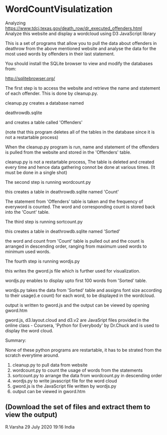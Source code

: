 # WordCountVisulatization
Analyzing https://www.tdcj.texas.gov/death_row/dr_executed_offenders.html   
Analyze this website and display a wordcloud using D3 JavaScript library

This is a set of programs that allow you to pull the data about offenders in deathrow
from the above mentioned website and analyse the data for the most used words
by offenders in their last statement.

You should install the SQLite browser to view and modify the databases from:

http://sqlitebrowser.org/

The first step is to access the website and retrieve the name and statement of
each offender. This is done by cleanup.py.

cleanup.py creates a database named 

deathrowdb.sqlite

and creates a table called 'Offenders'

(note that this program deletes all of the tables in the database since
it is not a restartable process)

When the cleanup.py program is run, name and statement of the offenders is pulled from
the website and stored in the 'Offenders' table.

cleanup.py is not a restartable process, The table is deleted and created every time and
hence data gathering connot be done at various times. (It must be done in a single shot)

The second step is running wordcount.py

this creates a table in deathrowdb.sqlite named 'Count'

The statement from 'Offenders' table is taken and the frequency of everyword is counted.
The word and corresponding count is stored back into the 'Count' table.

The third step is running sortcount.py

this creates a table in deathrowdb.sqlite named 'Sorted'

the word and count from 'Count' table is pulled out and the count is arranged in
descending order, ranging from maximum used words to minimum used words.

The fourth step is running wordjs.py

this writes the gword.js file which is further used for visualization.

wordjs.py enables to display upto first 100 words from 'Sorted' table.

wordjs.py takes the data from 'Sorted' table and assigns font size according to
their usage(i.e count) for each word, to be displayed in the wordcloud.

output is written to gword.js and the output can be viewed by opening gword.htm

gword.js, d3.layout.cloud and d3.v2 are JavaSript files provided in the online class - Coursera,
'Python for Everybody' by Dr.Chuck and is used to display the word cloud.

Summary:

None of these python programs are restartable, it has to be strated from the scratch
everytime around.

1. cleanup.py to pull data from website
2. wordcount.py to count the usage of words from the statements
3. sortcount.py to arrange the data from wordcount.py in descending order
4. wordjs.py to write javascript file for the word cloud
5. gword.js is the JavaScript file written by wordjs.py
6. output can be viewed in gword.htm

(Download the set of files and extract them to view the output)
--------
R.Varsha 29 July 2020 19:16 India

                               





